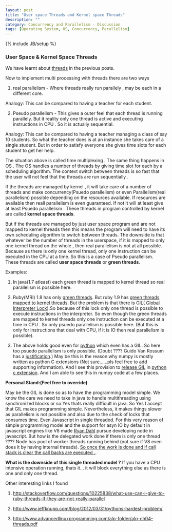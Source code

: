 ```yaml
---
layout: post
title: "User space Threads and Kernel space Threads"
description: ""
category: Concurrency and Parallelism - Discussion
tags: [Operating System, OS, Concurrency, Parallelism]
---
```

{% include JB/setup %}


### User Space & Kernel Space Threads

We have learnt about <a href="http://harishatgithub.github.io/concurrency%20and%20parallelism%20-%20discussion/2015/04/26/concurrency-and-parallelism---disqus/">threads</a> in the previous posts. 

Now to implement multi processing with threads there are two ways

1) real parallelism - Where threads really run parallely , may be each in a different core.

Analogy: This can be compared to having a teacher for each student.

2) Pseudo parallelism - This gives a outer feel that each thread is running parallely. But it reality only one thread is active and executing instructions in CPU . So it is actually sequential.

Analogy: This can be compared to having a teacher managing a class of say 10 students. So what the teacher does is at an instance she takes care of a single student. But in order to satisfy everyone she gives time slots for each student to get her help. 

The situation above is called time multiplexing . The same thing happens in OS . The OS handles a number of threads by giving time slot for each by a scheduling algorithm. The context switch between threads is so fast that the user will not feel that the threads are run sequentially .


If the threads are managed by kernel , it will take care of a number of threads and make concurrency(Psuedo parallelism) or even Parallelism(real parallelism) possible depending on the resources available. If resources are available then reall parallelism is even guaranteed. If not it will at least give at least Psuedo parallelism .
These threads in program controlled by kernel are called **kernel space threads**.

But if the threads are managed by just user space program and are not mapped to kernel threads then this means the program will need to have its own scheduling algorithm to switch between threads. The downside is that whatever be the number of threads in the userspace, if it is mapped to only one kernel thread on the whole , then real parallelism is not at all possible. Because as there is only one kernel thread, only one instruction can be executed in the CPU at a time. So this is a case of Pseudo parallelism. These threads are called **user space threads** or **green threads**. 

Examples:

1) In java(1.7 atleast) each green thread is mapped to kernel thread so real parallelism is possible here.

2) Ruby(MRI) 1.8 has only <a href="https://www.igvita.com/2008/11/13/concurrency-is-a-myth-in-ruby/">green threads</a>. But ruby 1.9 has <a href="http://www.csinaction.com/2014/10/10/multithreading-in-the-mri-ruby-interpreter/">green threads mapped to kernel threads</a>. But the problem is that there is GIL(<a href="http://en.wikipedia.org/wiki/Global_Interpreter_Lock"> Global Interpreter Lock</a>).So because of this lock only one thread is possible to execute instructions in the interpreter. So even though the green threads are mapped to kernel threads only one instruction can be executed at a time in CPU . So only psuedo parallelism is possible here. (But this is only for instructions that deal with CPU, if it is IO then real parallelism is possible).

3) The above holds good even for <a href="http://jessenoller.com/2009/02/01/python-threads-and-the-global-interpreter-lock/">python</a> which even has a GIL. So here too psuedo parallelism is only possible. (Doubt ???? Guido Van Rossum has a <a href="https://mail.python.org/pipermail/python-3000/2007-May/007414.html">justification</a>.)
May be this is the reason why numpy is mostly written as python C extensions (Not sure......pls feel free to add supporting information). And I see this provision to <a href="https://docs.python.org/2/c-api/init.html#thread-state-and-the-global-interpreter-lock">release GIL</a> in <a href="http://stackoverflow.com/questions/1294382/what-is-a-global-interpreter-lock-gil/1294402#1294402">python c extension</a>. And I am able to see this in numpy code at a few places.

**Personal Stand:(Feel free to override)**

May be the GIL is done so as to have the programming model simple. We know the care we need to take in java to handle multithreading using synchronized blocks or so.Yes thats really difficult in java. So Yes I accept that GIL makes programming simple. Nevertheless, it makes things slower as parallelism is not possible and also due to the check of locks that consumes time. 
Even Javascript in single threaded. For this very reason of simple programming model and the support for asyn IO by default in javascript engines like V8 made <a href="https://www.youtube.com/watch?v=SAc0vQCC6UQ"> Ryan Dahl</a> pursue developing node in javascript. But how is the delegated work done if there is only one thread ????
Node has pool of worker threads running behind (not sure if V8 even does it by having internal threads). <a href="https://www.youtube.com/watch?v=8aGhZQkoFbQ">So once the work is done and if call stack is clear the call backs are executed .</a>. 

**What is the downside of this single threaded model ?**
If you have a CPU intensive operation running, thats it... it will block everything else as there is one and only one thread.

Other interesting links I found

1) http://stackoverflow.com/questions/10225838/what-use-can-i-give-to-ruby-threads-if-they-are-not-really-parallel

2) http://www.jeffknupp.com/blog/2012/03/31/pythons-hardest-problem/

3) http://www.advancedlinuxprogramming.com/alp-folder/alp-ch04-threads.pdf

